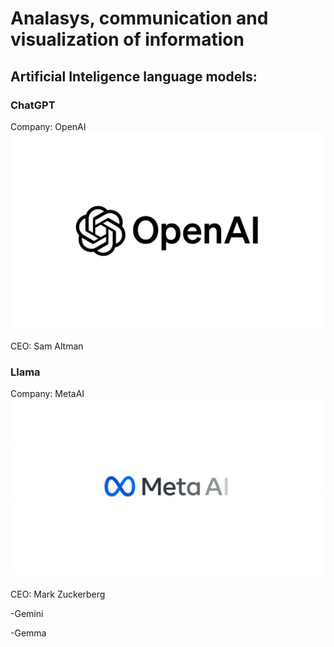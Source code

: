 # Analasys, communication and visualization of information

## Artificial Inteligence language models:

### ChatGPT
Company: OpenAI
![alt image out](/imagens/OpenAI.png)

CEO: Sam Altman

<h3> Llama </h3>
Company: MetaAI
<img src="Imagens/MetaAI.jfif" alt="Image out">
<br><br>
CEO: Mark Zuckerberg

-Gemini

-Gemma
